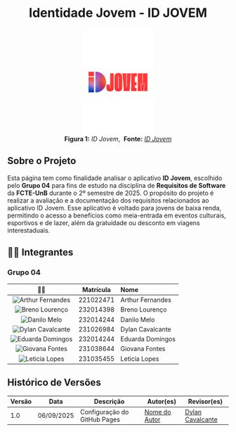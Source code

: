 <div style="text-align: center;">
  <h1>Identidade Jovem - ID JOVEM</h1>

  <figure>
    <img src="./IdJovem.png" alt="ID Jovem" style="max-width: 38%; display: block; margin: auto;">
    <figcaption>
      <strong>Figura 1:</strong> <i>ID Jovem</i>,&nbsp; <strong>Fonte:</strong> <i><a href="https://idjovem.juventude.gov.br/">ID Jovem</a></i>
    </figcaption>
  </figure>
</div>



## Sobre o Projeto  
Esta página tem como finalidade analisar o aplicativo **ID Jovem**, escolhido pelo **Grupo 04** para fins de estudo na disciplina de **Requisitos de Software** da **FCTE-UnB** durante o 2º semestre de 2025. O propósito do projeto é realizar a avaliação e a documentação dos requisitos relacionados ao aplicativo ID Jovem. Esse aplicativo é voltado para jovens de baixa renda, permitindo o acesso a benefícios como meia-entrada em eventos culturais, esportivos e de lazer, além da gratuidade ou desconto em viagens interestaduais.  


## 🧑‍💻 Integrantes

### Grupo 04

| 🧑‍💻 | Matrícula  | Nome                      |
| :--: |:----------:|:--------------------------|
| <img src="https://github.com/arthurfernandesj.png" width=100 height=100 alt="Arthur Fernandes" class="img-thumbnail image"> | 221022471  | Arthur Fernandes      |
| <img src="https://github.com/BrenoLTeixeira.png" width=100 height=100 alt="Breno Lourenço" class="img-thumbnail image"> | 232014398  | Breno Lourenço   |
| <img src="https://github.com/EngDann.png" width=100 height=100 alt="Danilo Melo" class="img-thumbnail image"> | 232014244  | Danilo Melo  |
| <img src="https://github.com/dylancavalcante.png" width=100 height=100 alt="Dylan Cavalcante" class="img-thumbnail image"> | 231026984  | Dylan Cavalcante |
| <img src="https://github.com/eduardar0.png" width=100 height=100 alt="Eduarda Domingos" class="img-thumbnail image"> | 232014244 | Eduarda Domingos |
| <img src="https://github.com/GiovanaFontesS.png" width=100 height=100 alt="Giovana Fontes" class="img-thumbnail image"> | 231038644 | Giovana Fontes |
| <img src="https://github.com/leticialopes20.png" width=100 height=100 alt="Leticia Lopes" class="img-thumbnail image"> | 231035455  | Leticia Lopes |


## Histórico de Versões

| Versão | Data | Descrição | Autor(es) | Revisor(es) |
|--------|------|-----------|-----------|-------------|
| 1.0 | 06/09/2025 | Configuração do GitHub Pages | [Nome do Autor](https://github.com/dylancavalcante) | [Dylan Cavalcante](https://github.com/dylancavalcante) |
